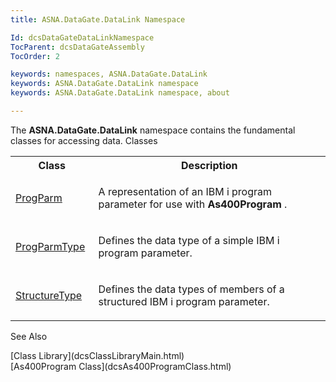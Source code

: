 ```yaml
---
title: ASNA.DataGate.DataLink Namespace

Id: dcsDataGateDataLinkNamespace
TocParent: dcsDataGateAssembly
TocOrder: 2

keywords: namespaces, ASNA.DataGate.DataLink
keywords: ASNA.DataGate.DataLink namespace
keywords: ASNA.DataGate.DataLink namespace, about

---
```


The **ASNA.DataGate.DataLink** namespace contains the fundamental classes for accessing data. 
Classes

<table class="dtTABLE" id="Table2" x-use-null-cells="x-use-null-cells" style="border-spacing: 0px;     x-cell-content-align: Top" cellspacing="0">
          <colgroup span="1">
            <col span="1" style="WIDTH: 20%" />
            <col span="1" style="WIDTH: 70%" />
          </colgroup>
          <tr>
            <th colspan="1" rowspan="1">
							Class</th>
            <th colspan="1" rowspan="1">
							Description</th>
          </tr>
          <tr>
            <td colspan="1" rowspan="1">

[ProgParm](dcsProgParmClass.html) 
</td>
            <td colspan="1" rowspan="1">

A representation of an IBM i program parameter for use with **As400Program** .
</td>
          </tr>
          <tr>
            <td colspan="1" rowspan="1">

[ProgParmType](dcsProgParmTypeClass.html) 
</td>
            <td colspan="1" rowspan="1">

Defines the data type of a simple IBM i program parameter.
</td>
          </tr>
          <tr>
            <td colspan="1" rowspan="1">

[StructureType](dcsStructureTypeClass.html) 
</td>
            <td colspan="1" rowspan="1">

Defines the data types of members of a structured IBM i program parameter.
</td>
          </tr>
</table>

See Also

<dl />
      [Class Library](dcsClassLibraryMain.html)
      <br />
      [As400Program Class](dcsAs400ProgramClass.html)

